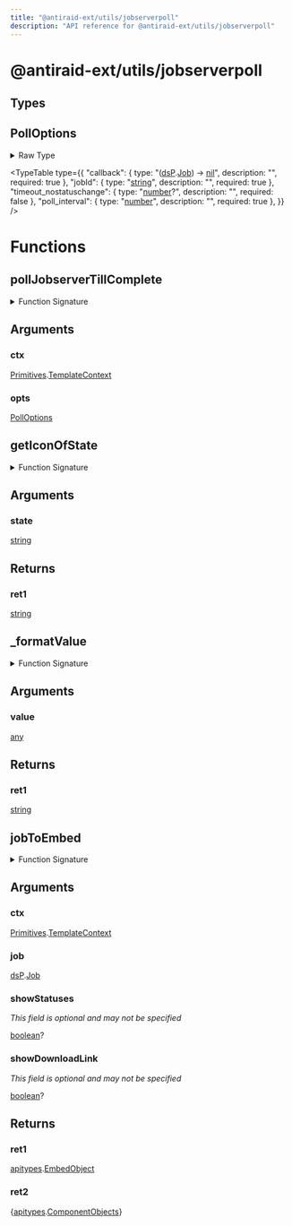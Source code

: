 ```yaml
---
title: "@antiraid-ext/utils/jobserverpoll"
description: "API reference for @antiraid-ext/utils/jobserverpoll"
---
```


<div id="@antiraid-ext/utils/jobserverpoll"></div>

# @antiraid-ext/utils/jobserverpoll

<div id="Types"></div>

## Types

<div id="PollOptions"></div>

## PollOptions

<details>
<summary>Raw Type</summary>

```luau
type PollOptions = {
	jobId: string,

	timeout_nostatuschange: number?,

	callback: (dsP.Job) -> nil,

	poll_interval: number
}
```

</details>

<TypeTable
	type={{
		"callback": {
			type: "([dsP](#module.dsP).[Job](#Job)) -> [nil](#nil)",
			description: "",
			required: true
		},
		"jobId": {
			type: "[string](#string)",
			description: "",
			required: true
		},
		"timeout_nostatuschange": {
			type: "[number](#number)?",
			description: "",
			required: false
		},
		"poll_interval": {
			type: "[number](#number)",
			description: "",
			required: true
		},
	}}
/>
<div id="Functions"></div>

# Functions

<div id="pollJobserverTillComplete"></div>

## pollJobserverTillComplete

<details>
<summary>Function Signature</summary>

```luau
function pollJobserverTillComplete(ctx: Primitives.TemplateContext, opts: PollOptions) end
```

</details>

<div id="Arguments"></div>

## Arguments

<div id="ctx"></div>

### ctx

[Primitives](#module.Primitives).[TemplateContext](#TemplateContext)



<div id="opts"></div>

### opts

[PollOptions](#PollOptions)

<div id="getIconOfState"></div>

## getIconOfState

<details>
<summary>Function Signature</summary>

```luau
function getIconOfState(state: string) -> string end
```

</details>

<div id="Arguments"></div>

## Arguments

<div id="state"></div>

### state

[string](#string)

<div id="Returns"></div>

## Returns

<div id="ret1"></div>

### ret1

[string](#string)<div id="_formatValue"></div>

## _formatValue

<details>
<summary>Function Signature</summary>

```luau
function _formatValue(value: any) -> string end
```

</details>

<div id="Arguments"></div>

## Arguments

<div id="value"></div>

### value

[any](#any)

<div id="Returns"></div>

## Returns

<div id="ret1"></div>

### ret1

[string](#string)<div id="jobToEmbed"></div>

## jobToEmbed

<details>
<summary>Function Signature</summary>

```luau
function jobToEmbed(ctx: Primitives.TemplateContext, job: dsP.Job, showStatuses: boolean?, showDownloadLink: boolean?) -> (apitypes.EmbedObject, {apitypes.ComponentObjects}) end
```

</details>

<div id="Arguments"></div>

## Arguments

<div id="ctx"></div>

### ctx

[Primitives](#module.Primitives).[TemplateContext](#TemplateContext)



<div id="job"></div>

### job

[dsP](#module.dsP).[Job](#Job)



<div id="showStatuses"></div>

### showStatuses

*This field is optional and may not be specified*

[boolean](#boolean)?

<div id="showDownloadLink"></div>

### showDownloadLink

*This field is optional and may not be specified*

[boolean](#boolean)?

<div id="Returns"></div>

## Returns

<div id="ret1"></div>

### ret1

[apitypes](#module.apitypes).[EmbedObject](#EmbedObject)



<div id="ret2"></div>

### ret2

\{[apitypes](#module.apitypes).[ComponentObjects](#ComponentObjects)\}

